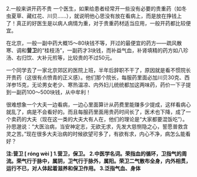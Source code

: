2.一般来讲开药不贵
一个医生，如果给患者经常开一些没有必要的贵重药（如冬虫夏草、藏红花、川贝……），就说明他心思没有放在看病上，而是放在挣钱上了！真正的好医生是以病人病情为重，对于贵重药材适当应用，一般开药都比较便宜。

在北京，一般一副中药大概15～80块钱不等，开过的最便宜的药方——疏风散寒、调和**营卫**的“桂枝汤”，一副药才3块钱，而补益气血，补肾填精的药方如八珍汤、右归饮、大补元煎等，比较贵的不过50元。

一个同学去了一家北京郊区的医院上班，半年后辞职不干了，原因就是看不惯院长开贵药（这很有点愤青的正义感）。他们那个院长，每服药里面必加川贝30克、西洋参15克，无论男女老少、寒热温凉、内外妇儿统统都加这两味药，药价一下子提到一副药100～500块钱，从中牟利！

很难想象一个大夫一边看病，一边心里面算计从药费里能赚多少提成，这样看病心就乱了，病是不会看好的。而且每服药里面用贵药时间长了，医术也下降，成了一个卖药的大夫（现在这一类的大夫大有人在，他们的理论是“大家都要混饭吃”）。孙思邈说：“大医治病，当安神定志，无欲无求，先发大慈恻隐之心，誓愿普救含灵之苦。”现在很多大夫治病的时候欲望可多了，有欲有求，内心不净，病怎么能看好？

**注:营卫
[ róng wèi ]
1.营卫，保卫。
2.中医学名词。荣指血的循环，卫指气的周流。荣气行于脉中，属阴，卫气行于脉外，属阳。荣卫二气散布全身，内外相贯，运行不已，对人体起着滋养和保卫作用。
3.泛指气血、身体**
